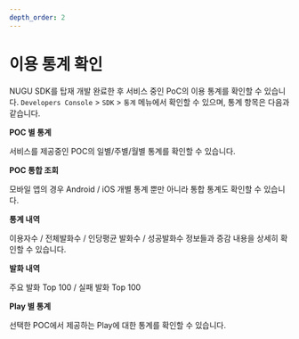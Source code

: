 ```yaml
---
depth_order: 2
---
```


# 이용 통계 확인

NUGU SDK를 탑재 개발 완료한 후 서비스 중인 PoC의 이용 통계를 확인할 수 있습니다. `Developers Console` > `SDK` >  `통계` 메뉴에서 확인할 수 있으며, 통계 항목은 다음과 같습니다.

**POC 별 통계**

서비스를 제공중인 POC의 일별/주별/월별 통계를 확인할 수 있습니다.

**POC 통합 조회**

모바일 앱의 경우 Android / iOS 개별 통계 뿐만 아니라 통합 통계도 확인할 수 있습니다.

**통계 내역**

이용자수 / 전체발화수 / 인당평균 발화수 / 성공발화수 정보들과 증감 내용을 상세히 확인할 수 있습니다.

**발화 내역**

주요 발화 Top 100 / 실패 발화 Top 100

**Play 별 통계**

선택한 POC에서 제공하는 Play에 대한 통계를 확인할 수 있습니다.
